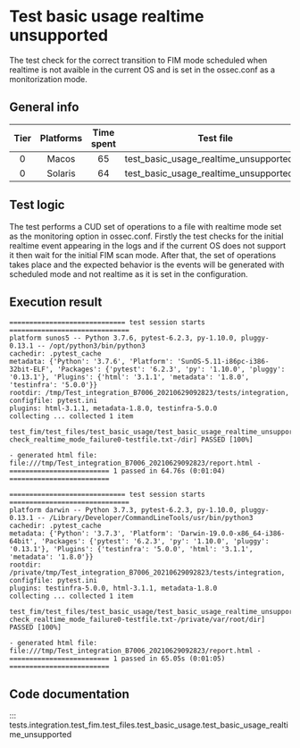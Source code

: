# Test basic usage realtime unsupported

The test check for the correct transition to FIM mode scheduled when realtime is not avaible in the current OS and is
set in the ossec.conf as a monitorization mode.

## General info

| Tier | Platforms | Time spent | Test file |
|:--:|:--:|:--:|:--:|
| 0 | Macos | 65 | test_basic_usage_realtime_unsupported.py
| 0 | Solaris | 64 | test_basic_usage_realtime_unsupported.py

## Test logic

The test performs a CUD set of operations to a file with realtime mode set as the monitoring option in ossec.conf. Firstly
the test checks for the initial realtime event appearing in the logs and if the current OS does not support it then wait
for the initial FIM scan mode. After that, the set of operations takes place and the expected behavior is the events
will be generated with scheduled mode and not realtime as it is set in the configuration.

## Execution result

```
============================= test session starts ==============================
platform sunos5 -- Python 3.7.6, pytest-6.2.3, py-1.10.0, pluggy-0.13.1 -- /opt/python3/bin/python3
cachedir: .pytest_cache
metadata: {'Python': '3.7.6', 'Platform': 'SunOS-5.11-i86pc-i386-32bit-ELF', 'Packages': {'pytest': '6.2.3', 'py': '1.10.0', 'pluggy': '0.13.1'}, 'Plugins': {'html': '3.1.1', 'metadata': '1.8.0', 'testinfra': '5.0.0'}}
rootdir: /tmp/Test_integration_B7006_20210629092823/tests/integration, configfile: pytest.ini
plugins: html-3.1.1, metadata-1.8.0, testinfra-5.0.0
collecting ... collected 1 item

test_fim/test_files/test_basic_usage/test_basic_usage_realtime_unsupported.py::test_realtime_unsupported[get_configuration0-check_realtime_mode_failure0-testfile.txt-/dir] PASSED [100%]

- generated html file: file:///tmp/Test_integration_B7006_20210629092823/report.html -
========================= 1 passed in 64.76s (0:01:04) =========================

============================= test session starts ==============================
platform darwin -- Python 3.7.3, pytest-6.2.3, py-1.10.0, pluggy-0.13.1 -- /Library/Developer/CommandLineTools/usr/bin/python3
cachedir: .pytest_cache
metadata: {'Python': '3.7.3', 'Platform': 'Darwin-19.0.0-x86_64-i386-64bit', 'Packages': {'pytest': '6.2.3', 'py': '1.10.0', 'pluggy': '0.13.1'}, 'Plugins': {'testinfra': '5.0.0', 'html': '3.1.1', 'metadata': '1.8.0'}}
rootdir: /private/tmp/Test_integration_B7006_20210629092823/tests/integration, configfile: pytest.ini
plugins: testinfra-5.0.0, html-3.1.1, metadata-1.8.0
collecting ... collected 1 item

test_fim/test_files/test_basic_usage/test_basic_usage_realtime_unsupported.py::test_realtime_unsupported[get_configuration0-check_realtime_mode_failure0-testfile.txt-/private/var/root/dir] PASSED [100%]

- generated html file: file:///tmp/Test_integration_B7006_20210629092823/report.html -
========================= 1 passed in 65.05s (0:01:05) =========================
```

## Code documentation

::: tests.integration.test_fim.test_files.test_basic_usage.test_basic_usage_realtime_unsupported
